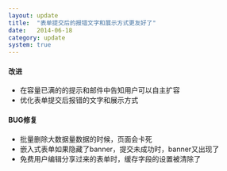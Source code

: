 ```yaml
---
layout: update
title:  "表单提交后的报错文字和展示方式更友好了"
date:   2014-06-18
category: update
system: true
---
```


#### 改进 
* 在容量已满的的提示和邮件中告知用户可以自主扩容 
* 优化表单提交后报错的文字和展示方式

#### BUG修复
* 批量删除大数据量数据的时候，页面会卡死 
* 嵌入式表单如果隐藏了banner，提交未成功时，banner又出现了 
* 免费用户编辑分享过来的表单时，缓存字段的设置被清除了
